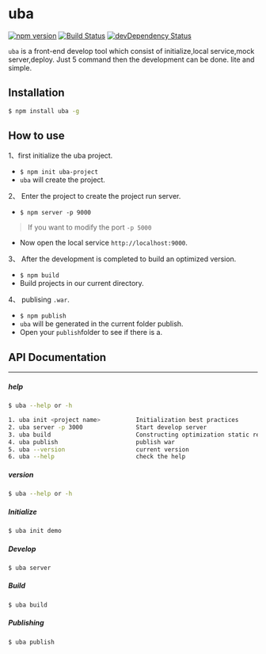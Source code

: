 # uba

[![npm version](https://img.shields.io/npm/v/uba.svg)](https://www.npmjs.com/package/uba)
[![Build Status](https://img.shields.io/travis/iuap-design/uba/master.svg)](https://travis-ci.org/iuap-design/uba)
[![devDependency Status](https://img.shields.io/david/dev/iuap-design/uba.svg)](https://david-dm.org/iuap-design/uba#info=devDependencies)



`uba` is a front-end develop tool which consist of initialize,local service,mock server,deploy. Just 5 command then the development can be done. lite and simple. 

## Installation

```sh
$ npm install uba -g
```

## How to use
1、first initialize the uba project.
- `$ npm init uba-project`
- `uba` will create the project.

2、 Enter the project to create the project run server.
- `$ npm server -p 9000`

> If you want to modify the port `-p 5000` 

- Now open the local service `http://localhost:9000`.

3、 After the development is completed to build an optimized version.
- `$ npm build`
- Build projects in our current directory.

4、 publising `.war`.
- `$ npm publish`
- `uba` will be generated in the current folder publish.
- Open your `publish`folder to see if there is a.

## API Documentation

---
##### help

```sh
$ uba --help or -h
```

```sh
1. uba init <project name>     		Initialization best practices
2. uba server -p 3000          		Start develop server
3. uba build   						Constructing optimization static resources
4. uba publish 						publish war
5. uba --version       				current version
6. uba --help  						check the help
```
##### version
```sh
$ uba --help or -h
```

##### Initialize
```sh
$ uba init demo
```

##### Develop
```sh
$ uba server
```

##### Build
```sh
$ uba build
```

##### Publishing
```sh
$ uba publish
```

